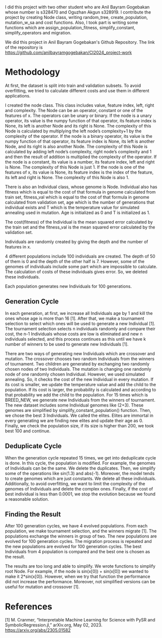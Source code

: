 I did this project with two other student who are Anil Bayram Gogebakan whose number is s328470 and Oguzhan Akgun s328919. I contribute the project by creating Node class, writing random_tree, create_population, mutation_w_sa and cost functions. Also, I took part is writing some functions which are assign_population_fitness, simplify_constant, simplify_operators and migration.

We did this project in Anil Bayram Gogebakan's Github Repository. The link of the repository is https://github.com/anilbayramgogebakan/CI2024_project-work
# Methodology
At first, the dataset is split into train and validation subsets. To avoid overfitting, we tried to calculate different costs and use them in different applications.

I created the node class. This class includes value, feature index, left, right and complexity. The Node can be an operator, constant or one of the features of x. The operators can be unary or binary. If the node is a unary operator, its value is the numpy function of that operator, its feature index is None, its left is another Node and its right is None. The complexity of this Node is calculated by multiplying the left node’s complexity+1 by the complexity of the operator. If the node is a binary operator, its value is the numpy function of that operator, its feature index is None, its left is another Node, and its right is also another Node. The complexity of this Node is calculated by adding left node’s complexity, right node’s complexity and 1 and then the result of addition is multiplied the complexity of the operator. If the node is a constant, its value is a number, its feature index, left and right is None. The complexity of this Node is just 1. If the node is one of the features of x, its value is None, its feature index is the index of the feature, its left and right is None. The complexity of this Node is also 1. 

There is also an Individual class, whose genome is Node. Individual also has fitness which is equal to the cost of that formula in genome calculated from train set, fitness_val which is equal to the cost of that formula in genome calculated from validation set, age which is the number of generations that individual exists and T which is the temperature value for simulated annealing used in mutation. Age is initialized as 0 and T is initialized as 1.

The cost(fitness) of the Individual is the mean squared error calculated by the train set and the fitness_val is the mean squared error calculated by the validation set. 

Individuals are randomly created by giving the depth and the number of features in x.

4 different populations include 100 individuals are created. The depth of 50 of them is 0 and the depth of the other half is 7. However, some of the genomes of individuals include some part which are impossible to calculate. The calculation of costs of these individuals gives error. So, we deleted these individuals.

Each population generates new Individuals for 100 generations. 
## Generation Cycle
In each generation, at first, we increase all Individuals age by 1 and kill the ones whose age is more than 16 [1]. After that, we make a tournament selection to select which ones will be used to generate a new Individual [1].
The tournament selection selects n individuals randomly and compare their cost, the n-1 Individuals whose costs are low is eliminated and new n individuals selected, and this process continues as this until we have k number of winners to be used to generate new Individuals [1].

There are two ways of generating new Individuals which are crossover and mutation. The crossover chooses two random Individuals from the winners of tournament. Two children are generated by exchanging two randomly chosen nodes of two Individuals. The mutation is changing one randomly node of one randomly chosen Individual. However, we used simulated annealing. So, it checks the cost of the new Individual in every mutation. If its cost is smaller, we update the temperature value and add the child to the population. If its cost is larger, the probability is calculated and according to that probability we add the child to the population.
For 15 times which is BREED_NEW, we generate new Individuals from the winners of tournament. The new dataset includes some Individual genomes like (2+3). These genomes are simplified by simplify_constant_population() function. Then, we chose the best 3 Individuals. We called the elites. Elites are immortal in every generating we are finding new elites and update their age as 0. Finally, we check the population size, if its size is higher than 200, we took best 100 and continue.
## Deduplicate Cycle
When the generation cycle repeated 15 times, we get into deduplicate cycle is done. In this cycle, the population is modified. For example, the genomes of Individuals can be the same. We delete the duplicates. Then, we simplify some of the operations like sin(1.3) and abs(-1). Moreover, the model tends to create genomes which are just constants. We delete all these individuals. Additionally, to avoid overfitting, we want to limit the complexity of the genomes of Individuals and delete the complex ones. Finally, if the cost of best individual is less than 0.0001, we stop the evolution because we found a reasonable solution.
## Finding the Result
After 100 generation cycles, we have 4 evolved populations. From each population, we make tournament selection, and the winners migrate [1]. The populations exchange the winners in group of two. The new populations are evolved for 100 generation cycles. The migration process is repeated and the new populations are evolved for 100 generation cycles. The best Individuals from 4 population is compared and the best one is chosen as the result.

The results are too long and able to simplify. We wrote functions to simplify root Node. For example, if the node is sin(x[0]) + sin(x[0]) we wanted to make it 2*sin(x[0]). However, when we try that function the performance did not increase the performance. Moreover, not simplified versions can be useful for mutation and crossover [1]. 
# References
[1] M. Cranmer, “Interpretable Machine Learning for Science with PySR and SymbolicRegression.jl,” arXiv.org, May 02, 2023. https://arxiv.org/abs/2305.01582

